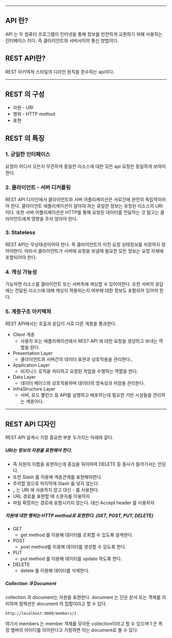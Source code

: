 
---


## API 란?

 API 는 두 컴퓨터 프로그램이 인터넷을 통해 정보를 안전하게 교환하기 위해 사용하는 인터페이스 이다. 즉 클라이언트와 서버사이의 통신 방법이다.


## REST API란?

 REST 아키텍쳐 스타일의 디자인 원칙을 준수하는 api이다. 

---

## REST 의 구성

- 자원 - URI
- 행위 - HTTP method
- 표현

## REST 의 특징

### 1. 균일한 인터페이스

 요청이 어디서 오든지 무관하게 동일한 리소스에 대한 모든 api 요청은 동일하게 보여야한다.

### 2. 클라이언트 - 서버 디커플링

 REST API 디자인에서 클라이언트와 서버 어플리케이션은 서로간에 완전히 독립적이어야 한다. 클라이언트 애플리케이션이 알아햐 하는 유일한 정보는 유청된 리소스의 URI 이다. 또한 서버 어플리케이션은 HTTP를 통해 요청된 데이터를 전달하는 것 말고는 클라이언트에게 영향을 주지 않아야 한다.

### 3. Stateless

 REST API는 무상태성이어야 한다. 즉 클라이언트의 이전 요청 상태정보를 저장하지 않아야한다. 따라서 클라이언트가 서버에 요청을 보낼때 필요한 모든 정보는 요청 자체에 포함되어야 한다.

### 4. 캐싱 가능성

 가능하면 리소스를 클라이언트 또는 서버측에 캐싱할 수 있어야한다. 또한 서버의 응답에는 전달된 리소스에 대해 캐싱이 허용되는지 여부에 대한 정보도 포함되어 있어야 한다.


### 5. 계층구조 아키텍쳐

 REST API에서는 호출과 응답이 서로 다른 계층을 통과한다. 
 
- Client 계층
	- 사용자 또는 애플리케이션에서 REST API 에 대한 요청을 생성하고 보내는 역할을 한다.
- Presentation Layer
	- 클라이언트와 서버간의 데이터 표현과 상호작용을 관리한다.,
- Application Layer
	- 비지니스 로직을 처리하고 요청된 작업을 수행하는 역할을 한다.
- Data Layer
	- 데이터 베이스와 상호작용하며 데이터의 영속성과 저장을 관리한다.
- InfraStructure Layer
	 - 서버, 로드 밸런스 등 API를 실행하고 배포하는데 필요한 기반 시설들을 관리하는 계층이다.

---

## REST API 디자인

 REST API 설계시 가장 중요한 부분 두가지는 아래와 같다.

##### URI는 정보의 자원을 표현해야 한다.

 - 즉 자원의 이름을 표현하는데 중심을 둬야하며 DELETE 등 동사가 들어가서는 안된다.
 - 또한 Slash 를 이용해 계층관계를 표현해야한다.
 - 주의할 점으로 마지막에 Slash 를 넣지 않는다.
 - _ 는 URI 에 사용하지 않고 대신 - 를 사용한다.
 - URL 경로를 표현할 때 소문자를 이용하자
 - 파일 확장자는 경로에 포함시키지 않는다. 대신 Accept header 를 사용하자
 
##### 자원에 대한 행위는 HTTP method로 표현한다. (GET, POST, PUT, DELETE)

- GET 
	- get method 를 이용해 데이터를 조회할 수 있도록 설계한다.
- POST
	- post method를 이용해 데이터를 생성할 수 있도록 한다.
- PUT
	- put method 를 이용해 데이터를 update 하도록 한다.
- DELETE
	- delete 를 이용해 데이터를 삭제한다.


##### Collection 과 Document

 collection 과 document는 자원을 표현한다. document 는 단순 문서 또는 객체를 의미하며 컬렉션은 document 의 집합이라고 할 수 있다. 

``` URI
http://localhost:8080/members/1
```

 여기서 members 는 member 객체를 모아둔 collection이라고 할 수 있으며 1 은 특정 멤버의 아이디를 의미한다고 가정하면 이는 document로 볼 수 있다.